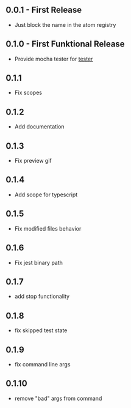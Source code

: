 ## 0.0.1 - First Release
* Just block the name in the atom registry

## 0.1.0 - First Funktional Release
* Provide mocha tester for [tester](https://github.com/yacut/tester)

## 0.1.1
* Fix scopes

## 0.1.2
* Add documentation

## 0.1.3
* Fix preview gif

## 0.1.4
* Add scope for typescript

## 0.1.5
* Fix modified files behavior

## 0.1.6
* Fix jest binary path

## 0.1.7
* add stop functionality

## 0.1.8
* fix skipped test state

## 0.1.9
* fix command line args

## 0.1.10
* remove "bad" args from command
